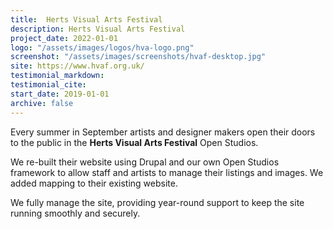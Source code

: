 ```yaml
---
title:  Herts Visual Arts Festival
description: Herts Visual Arts Festival
project_date: 2022-01-01
logo: "/assets/images/logos/hva-logo.png"
screenshot: "/assets/images/screenshots/hvaf-desktop.jpg"
site: https://www.hvaf.org.uk/
testimonial_markdown: 
testimonial_cite: 
start_date: 2019-01-01
archive: false
---
```


Every summer in September artists and designer makers open their doors to the public in the **Herts Visual Arts Festival** Open Studios.   

We re-built their website using Drupal and our own Open Studios framework to allow staff and artists to manage their listings and images. We added mapping to their existing website.  

We fully manage the site, providing year-round support to keep the site running smoothly and securely.  
